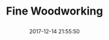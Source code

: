 ---
title: > #shorten me
  Fine Woodworking
name: >
  Fine Woodworking
date: "2017-12-14 21:55:50"
buy_now: "https://www.amazon.com/Taunton-Press-Fine-Woodworking/dp/B000063XJH?psc=1&SubscriptionId=AKIAIA5RBQIWQVTCUEUQ&tag=coldcutdeals-20&linkCode=xm2&camp=2025&creative=165953&creativeASIN=B000063XJH"
description_markdown: >-

  Fine Woodworking
tweet_id_str: "941426529124474880"
price: "$55.93"
list_price: "$55.93"
deal_price: "$29.95"
you_save: "$25.98 (46%)"
asin: "B000063XJH"
image: "https://images-na.ssl-images-amazon.com/images/I/51I7wLFl1EL.jpg"
---